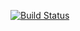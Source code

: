 [![Build Status](https://travis-ci.com/paradoxicalcoders/bootcamphelper.svg?branch=dev)](https://travis-ci.com/paradoxicalcoders/bootcamphelper)
